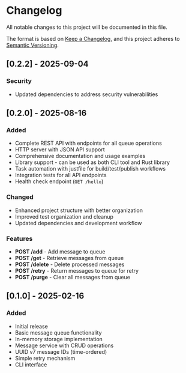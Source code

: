 # Changelog

All notable changes to this project will be documented in this file.

The format is based on [Keep a Changelog](https://keepachangelog.com/en/1.0.0/),
and this project adheres to [Semantic Versioning](https://semver.org/spec/v2.0.0.html).

## [0.2.2] - 2025-09-04
### Security
- Updated dependencies to address security vulnerabilities

## [0.2.0] - 2025-08-16

### Added
- Complete REST API with endpoints for all queue operations
- HTTP server with JSON API support
- Comprehensive documentation and usage examples
- Library support - can be used as both CLI tool and Rust library
- Task automation with justfile for build/test/publish workflows
- Integration tests for all API endpoints
- Health check endpoint (`GET /hello`)

### Changed
- Enhanced project structure with better organization
- Improved test organization and cleanup
- Updated dependencies and development workflow

### Features
- **POST /add** - Add message to queue
- **POST /get** - Retrieve messages from queue
- **POST /delete** - Delete processed messages
- **POST /retry** - Return messages to queue for retry
- **POST /purge** - Clear all messages from queue

## [0.1.0] - 2025-02-16

### Added
- Initial release
- Basic message queue functionality
- In-memory storage implementation
- Message service with CRUD operations
- UUID v7 message IDs (time-ordered)
- Simple retry mechanism
- CLI interface
